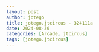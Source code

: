 ```yaml
---
layout: post
author: jotego
title: jotego.jtcircus - 324111a
date: 2024-08-30
categories: [Arcade, jtcircus]
tags: [jotego.jtcircus]
---
```


